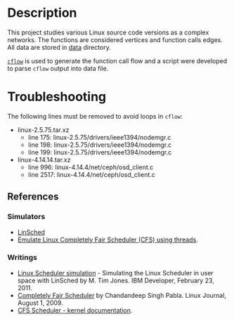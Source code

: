 # Description

This project studies various Linux source code versions as a complex networks.
The functions are considered vertices and function calls edges. All data are
stored in [data](data) directory.

[`cflow`](https://www.gnu.org/software/cflow/) is used to generate the function call 
flow and a script were developed to parse `cflow` output into data file.

# Troubleshooting

The following lines must be removed to avoid loops in `cflow`:

* linux-2.5.75.tar.xz
  + line 175: linux-2.5.75/drivers/ieee1394/nodemgr.c
  + line 198: linux-2.5.75/drivers/ieee1394/nodemgr.c
  + line 199: linux-2.5.75/drivers/ieee1394/nodemgr.c
* linux-4.14.14.tar.xz
  + line 996: linux-4.14.4/net/ceph/osd_client.c
  + line 2517: linux-4.14.4/net/ceph/osd_client.c

## References

### Simulators

- [LinSched](https://github.com/jontore/LinSched)
- [Emulate Linux Completely Fair Scheduler (CFS) using threads](https://github.com/ducminh296/Linux-CFS-Emulator).

### Writings

- [Linux Scheduler simulation](https://www.ibm.com/developerworks/library/l-linux-scheduler-simulator/) - Simulating the Linux Scheduler in user space with LinSched
  by M. Tim Jones. IBM Developer, February 23, 2011.
- [Completely Fair Scheduler](https://www.linuxjournal.com/node/10267) by Chandandeep Singh Pabla. Linux Journal, August 1, 2009.
- [CFS Scheduler - kernel documentation](https://www.kernel.org/doc/Documentation/scheduler/sched-design-CFS.txt).

